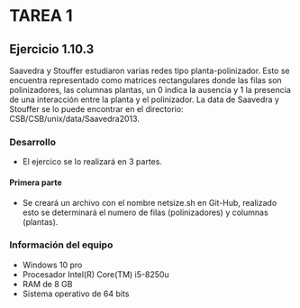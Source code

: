 # TAREA 1
## Ejercicio 1.10.3
Saavedra y Stouffer estudiaron varias redes tipo planta-polinizador.
Esto se encuentra representado como matrices rectangulares donde las filas son polinizadores, las columnas plantas, un 0 indica la ausencia y 1 la presencia de una interacción entre la planta y el polinizador.
La data de Saavedra y Stouffer se lo puede encontrar en el directorio: CSB/CSB/unix/data/Saavedra2013.
### Desarrollo
- El ejercico se lo realizará en 3 partes.
#### Primera parte
- Se creará un archivo con el nombre netsize.sh en Git-Hub, realizado esto se determinará el numero de filas (polinizadores) y columnas (plantas).

### Información del equipo
- Windows 10 pro
- Procesador Intel(R) Core(TM) i5-8250u
- RAM de 8 GB
- Sistema operativo de 64 bits
